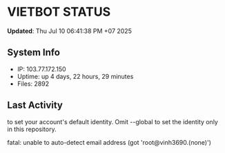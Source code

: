 # VIETBOT STATUS
**Updated**: Thu Jul 10 06:41:38 PM +07 2025

## System Info
- IP: 103.77.172.150
- Uptime: up 4 days, 22 hours, 29 minutes
- Files: 2892

## Last Activity

to set your account's default identity.
Omit --global to set the identity only in this repository.

fatal: unable to auto-detect email address (got 'root@vinh3690.(none)')
